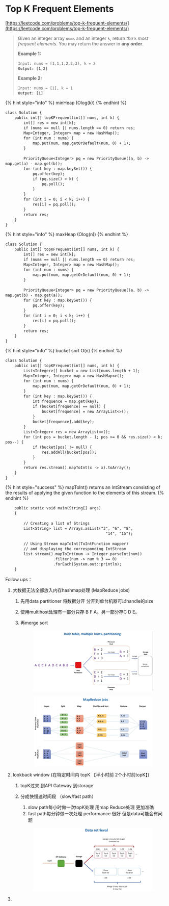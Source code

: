 # Top K Frequent Elements

[https://leetcode.com/problems/top-k-frequent-elements/](https://leetcode.com/problems/top-k-frequent-elements/)

> Given an integer array `nums` and an integer `k`, return _the_ `k` _most frequent elements_. You may return the answer in **any order**.
>
> &#x20;
>
> **Example 1:**
>
> <pre><code>Input: nums = [1,1,1,2,2,3], k = 2
> <strong>Output: [1,2]</strong></code></pre>
>
> **Example 2:**
>
> <pre><code>Input: nums = [1], k = 1
> <strong>Output: [1]</strong></code></pre>

{% hint style="info" %}
minHeap  (Olog(k))
{% endhint %}

```
class Solution {
    public int[] topKFrequent(int[] nums, int k) {
        int[] res = new int[k];
        if (nums == null || nums.length == 0) return res;
        Map<Integer, Integer> map = new HashMap();
        for (int num : nums) {
            map.put(num, map.getOrDefault(num, 0) + 1);
        }
        
        PriorityQueue<Integer> pq = new PriorityQueue((a, b) -> map.get(a) - map.get(b));  
        for (int key : map.keySet()) {
            pq.offer(key);
            if (pq.size() > k) {
                pq.poll();
            }
        }
        for (int i = 0; i < k; i++) {
            res[i] = pq.poll();
        }
        return res;
    }
}
```

{% hint style="info" %}
maxHeap (Olog(n))
{% endhint %}

```
class Solution {
    public int[] topKFrequent(int[] nums, int k) {
        int[] res = new int[k];
        if (nums == null || nums.length == 0) return res;
        Map<Integer, Integer> map = new HashMap();
        for (int num : nums) {
            map.put(num, map.getOrDefault(num, 0) + 1);
        }
        
        PriorityQueue<Integer> pq = new PriorityQueue((a, b) -> map.get(b) - map.get(a));  
        for (int key : map.keySet()) {
            pq.offer(key);
        }
        for (int i = 0; i < k; i++) {
            res[i] = pq.poll();
        }
        return res;
    }
}
```

{% hint style="info" %}
bucket sort   O(n)
{% endhint %}

```
class Solution {
    public int[] topKFrequent(int[] nums, int k) {
        List<Integer>[] bucket = new List[nums.length + 1];
        Map<Integer, Integer> map = new HashMap<>();
        for (int num : nums) {
            map.put(num, map.getOrDefault(num, 0) + 1);
        }
        for (int key : map.keySet()) {
            int frequence = map.get(key);
            if (bucket[frequence] == null) {
                bucket[frequence] = new ArrayList<>();
            }
            bucket[frequence].add(key);
        }
        List<Integer> res = new ArrayList<>();
        for (int pos = bucket.length - 1; pos >= 0 && res.size() < k; pos--) {
            if (bucket[pos] != null) {
                res.addAll(bucket[pos]);
            }
        }
        return res.stream().mapToInt(x -> x).toArray();
    }
}
```

{% hint style="success" %}
mapToInt()  returns an IntStream consisting of the results of applying the given function to the elements of this stream.
{% endhint %}

```
    public static void main(String[] args)
    {
  
        // Creating a list of Strings
        List<String> list = Arrays.asList("3", "6", "8", 
                                            "14", "15");
  
        // Using Stream mapToInt(ToIntFunction mapper)
        // and displaying the corresponding IntStream
        list.stream().mapToInt(num -> Integer.parseInt(num))
                     .filter(num -> num % 3 == 0)
                     .forEach(System.out::println);
    }
```

Follow ups：

1. 大数据无法全部放入内存hashmap处理 (MapReduce jobs)
   1. 先用data partitioner 将数据分开 分开到单台机器可以handle的size
   2. 使用multihost处理有一部分只存 B F A。另一部分存C D E。
   3.  再merge sort



       <figure><img src="../.gitbook/assets/image (2).png" alt=""><figcaption></figcaption></figure>

       <figure><img src="../.gitbook/assets/image (1).png" alt=""><figcaption></figcaption></figure>
2. lookback window (在特定时间内 topK    【半小时前 2个小时前topK】)
   1. topK过来 到API Gateway 到storage&#x20;
   2.  分成快慢速时间段  （slow/fast path）

       1. slow path每小时做一次topK处理 用map Reduce处理 更加准确
       2. fast path每分钟做一次处理 performance 很好 但是data可能会有问题

       <figure><img src="../.gitbook/assets/image (6).png" alt=""><figcaption></figcaption></figure>
3.
